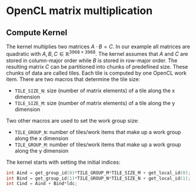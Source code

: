 # OpenCL matrix multiplication

## Compute Kernel
The kernel multiplies two matrices $A\cdot B = C$. In our example all matrices are quadratic with $A, B, C\in\mathbb{R}^{3968\times 3968}$. 
The kernel assumes that $A$ and $C$ are stored in column-major order while $B$ is stored in row-major order.
The resulting matrix $C$ can be partitioned into chunks of predefined size. 
These chunks of data are called tiles. 
Each tile is computed by one OpenCL work item.
There are two macros that determine the tile size:

- `TILE_SIZE_N`: size (number of matrix elements) of a tile along the x dimension
- `TILE_SIZE_M`: size (number of matrix elements) of a tile along the y dimension

Two other macros are used to set the work group size:

- `TILE_GROUP_N`: number of tiles/work items that make up a work group along the x dimension
- `TILE_GROUP_M`: number of tiles/work items that make up a work group along the y dimension

The kernel starts with setting the initial indices:

```c
int Aind = get_group_id(0)*TILE_GROUP_M*TILE_SIZE_M + get_local_id(0);
int Bind = get_group_id(1)*TILE_GROUP_N*TILE_SIZE_N + get_local_id(1);
int Cind = Aind + Bind*ldc;
```

